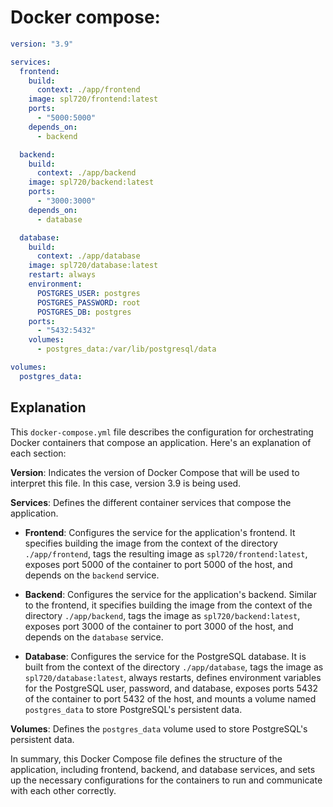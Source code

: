 # Docker compose:


```yaml
version: "3.9"

services:
  frontend:
    build:
      context: ./app/frontend
    image: spl720/frontend:latest
    ports:
      - "5000:5000"
    depends_on:
      - backend

  backend:
    build:
      context: ./app/backend
    image: spl720/backend:latest
    ports:
      - "3000:3000"
    depends_on:
      - database

  database:
    build:
      context: ./app/database
    image: spl720/database:latest
    restart: always
    environment:
      POSTGRES_USER: postgres
      POSTGRES_PASSWORD: root
      POSTGRES_DB: postgres
    ports:
      - "5432:5432"
    volumes:
      - postgres_data:/var/lib/postgresql/data

volumes:
  postgres_data:
```


## Explanation

This `docker-compose.yml` file describes the configuration for orchestrating Docker containers that compose an application. Here's an explanation of each section:

**Version**: Indicates the version of Docker Compose that will be used to interpret this file. In this case, version 3.9 is being used.

**Services**: Defines the different container services that compose the application.

- **Frontend**: Configures the service for the application's frontend. It specifies building the image from the context of the directory `./app/frontend`, tags the resulting image as `spl720/frontend:latest`, exposes port 5000 of the container to port 5000 of the host, and depends on the `backend` service.

- **Backend**: Configures the service for the application's backend. Similar to the frontend, it specifies building the image from the context of the directory `./app/backend`, tags the image as `spl720/backend:latest`, exposes port 3000 of the container to port 3000 of the host, and depends on the `database` service.

- **Database**: Configures the service for the PostgreSQL database. It is built from the context of the directory `./app/database`, tags the image as `spl720/database:latest`, always restarts, defines environment variables for the PostgreSQL user, password, and database, exposes ports 5432 of the container to port 5432 of the host, and mounts a volume named `postgres_data` to store PostgreSQL's persistent data.

**Volumes**: Defines the `postgres_data` volume used to store PostgreSQL's persistent data.

In summary, this Docker Compose file defines the structure of the application, including frontend, backend, and database services, and sets up the necessary configurations for the containers to run and communicate with each other correctly.
